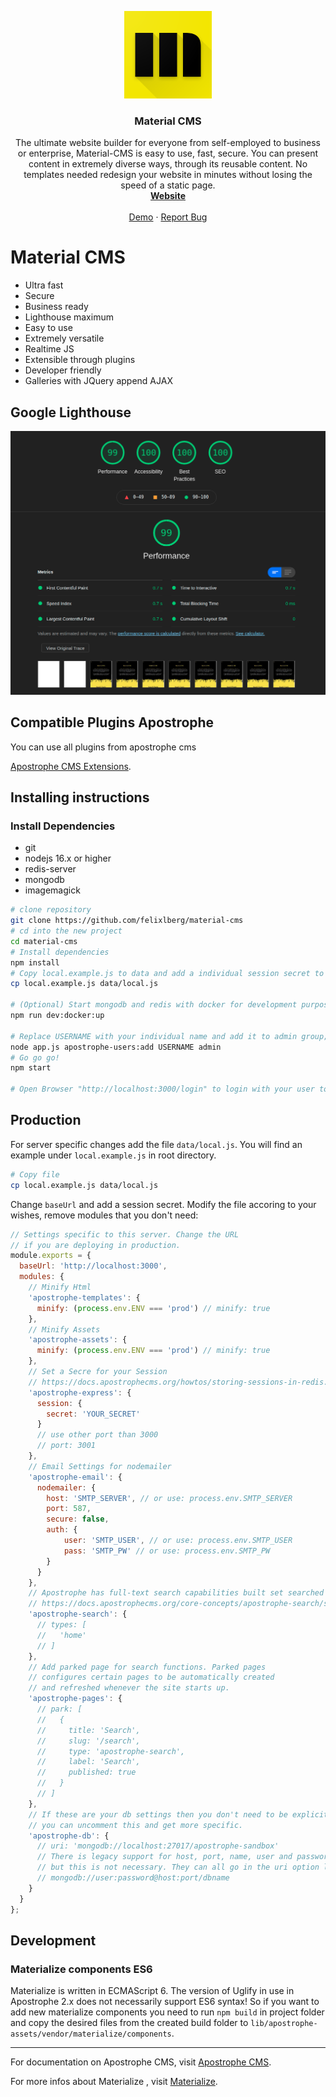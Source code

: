 <p align="center">
  <a href="https://github.com/Material-CMS/material-cms">
    <img src="logo.png" alt="Logo" width="140" height="140">
  </a>

  <h3 align="center">Material CMS</h3>

  <p align="center">
    The ultimate website builder for everyone from self-employed to business or enterprise, Material-CMS is easy to use, fast, secure. You can present content in extremely diverse ways, through its reusable content. No templates needed redesign your website in minutes without losing the speed of a static page.
    <br />
    <a href="https://material-cms.com/"><strong>Website</strong></a>
    <br />
    <br />
    <a href="https://demo.material-cms.com/">Demo</a>
    ·
    <a href="https://github.com/Material-CMS/material-cms/issues">Report Bug</a>
  </p>
</p>

# Material CMS

- Ultra fast
- Secure
- Business ready
- Lighthouse maximum
- Easy to use
- Extremely versatile
- Realtime JS
- Extensible through plugins
- Developer friendly
- Galleries with JQuery append AJAX

## Google Lighthouse

![Screenshot](lighthouse.png)

## Compatible Plugins Apostrophe

You can use all plugins from apostrophe cms

[Apostrophe CMS Extensions](https://apostrophecms.com/extensions).

## Installing instructions

### Install Dependencies
- git
- nodejs 16.x or higher
- redis-server
- mongodb
- imagemagick

```bash
# clone repository
git clone https://github.com/felixlberg/material-cms
# cd into the new project
cd material-cms
# Install dependencies
npm install
# Copy local.example.js to data and add a individual session secret to be able to login
cp local.example.js data/local.js

# (Optional) Start mongodb and redis with docker for development purposes
npm run dev:docker:up

# Replace USERNAME with your individual name and add it to admin group; prompts for password
node app.js apostrophe-users:add USERNAME admin
# Go go go!
npm start

# Open Browser "http://localhost:3000/login" to login with your user to add content
```

## Production

For server specific changes add the file `data/local.js`.
You will find an example under `local.example.js` in root directory.

```bash
# Copy file
cp local.example.js data/local.js
```

Change `baseUrl` and add a session secret.
Modify the file accoring to your wishes, remove modules that you don't need:

```javascript
// Settings specific to this server. Change the URL
// if you are deploying in production.
module.exports = {
  baseUrl: 'http://localhost:3000',
  modules: {
    // Minify Html
    'apostrophe-templates': {
      minify: (process.env.ENV === 'prod') // minify: true
    },
    // Minify Assets
    'apostrophe-assets': {
      minify: (process.env.ENV === 'prod') // minify: true
    },
    // Set a Secre for your Session
    // https://docs.apostrophecms.org/howtos/storing-sessions-in-redis.html#what-about-caches
    'apostrophe-express': {
      session: {
        secret: 'YOUR_SECRET'
      }
      // use other port than 3000
      // port: 3001
    },
    // Email Settings for nodemailer
    'apostrophe-email': {
      nodemailer: {
        host: 'SMTP_SERVER', // or use: process.env.SMTP_SERVER
        port: 587,
        secure: false,
        auth: {
            user: 'SMTP_USER', // or use: process.env.SMTP_USER
            pass: 'SMTP_PW' // or use: process.env.SMTP_PW
        }
      }
    },
    // Apostrophe has full-text search capabilities built set searched pages here
    // https://docs.apostrophecms.org/core-concepts/apostrophe-search/search.html
    'apostrophe-search': {
      // types: [
      //   'home'
      // ]
    },
    // Add parked page for search functions. Parked pages
    // configures certain pages to be automatically created
    // and refreshed whenever the site starts up.
    'apostrophe-pages': {
      // park: [
      //   {
      //     title: 'Search',
      //     slug: '/search',
      //     type: 'apostrophe-search',
      //     label: 'Search',
      //     published: true
      //   }
      // ]
    },
    // If these are your db settings then you don't need to be explicit. If not
    // you can uncomment this and get more specific.
    'apostrophe-db': {
      // uri: 'mongodb://localhost:27017/apostrophe-sandbox'
      // There is legacy support for host, port, name, user and password options,
      // but this is not necessary. They can all go in the uri option like this:
      // mongodb://user:password@host:port/dbname
    }
  }
};

```


## Development

### Materialize components ES6

Materialize is written in ECMAScript 6. The version of Uglify in use in Apostrophe 2.x does not necessarily support ES6 syntax! So if you want to add new materialize components you need to run `npm build` in project folder and copy the desired files from the created build folder to `lib/apostrophe-assets/vendor/materialize/components`.

----

For documentation on Apostrophe CMS, visit [Apostrophe CMS](https://docs.apostrophecms.org/).

For more infos about Materialize , visit [Materialize](https://materializecss.com/).
